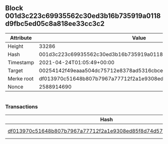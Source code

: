 ## Block 001d3c223c69935562c30ed3b16b735919a0118d9fbc5ed05c8a818ee33cc3c2

Attribute | Value
--- | ---
Height | 33286
Hash | 001d3c223c69935562c30ed3b16b735919a0118d9fbc5ed05c8a818ee33cc3c2
Timestamp | 2021-04-24T01:05:49+00:00
Target | 00254142f49eaaa504dc75712e8378ad5316cbcead634704b3734b6271167cc4
Merke root | df013970c51648b807b7967a77712f2a1e9308ed85f8d74d57da0dbb1300d3f9
Nonce | 2588914690

```

```

### Transactions

Hash | Amount
--- | ---
[df013970c51648b807b7967a77712f2a1e9308ed85f8d74d57da0dbb1300d3f9](df013970c51648b807b7967a77712f2a1e9308ed85f8d74d57da0dbb1300d3f9.md) | 10.00000000 SKEPTI 
